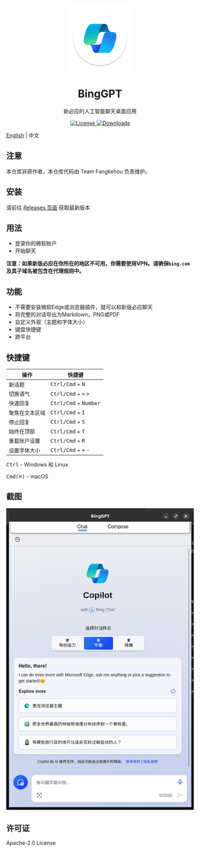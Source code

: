 <p align="center">
  <img width="180" src="./public/icon.png" alt="BingGPT">
  <h1 align="center">BingGPT</h1>
  <p align="center">新必应的人工智能聊天桌面应用

</p>
</p>

<p align="center">
  <a href="https://opensource.org/licenses/Apache-2.0">
    <img alt="License" src="https://img.shields.io/badge/license-Apache_2.0-green">
  </a>
  <a href="https://github.com/fangkehou-team/BingGPT/releases">
    <img alt="Downloads" src="https://img.shields.io/github/downloads/fangkehou-team/BingGPT/total?color=blue">
   </a>
</p>

[English](./README.md) | 中文

## 注意

本仓库非原作者，本仓库代码由 Team Fangkehou 负责维护。

## 安装

请前往 [Releases 页面](https://github.com/fangkehou-team/BingGPT/releases) 获取最新版本

## 用法

- 登录你的微软账户
- 开始聊天

**注意：如果新版必应在你所在的地区不可用，你需要使用VPN。请确保`bing.com`及其子域名被包含在代理规则中。**

## 功能

- 不需要安装微软Edge或浏览器插件，就可以和新版必应聊天
- 将完整的对话导出为Markdown，PNG或PDF
- 自定义外观（主题和字体大小）
- 键盘快捷键
- 跨平台

## 快捷键

| 操作              | 快捷键                                          |
| ----------------- | ----------------------------------------------- |
| 新话题            | <kbd>Ctrl/Cmd</kbd> + <kbd>N</kbd>              |
| 切换语气          | <kbd>Ctrl/Cmd</kbd> + <kbd><</kbd> <kbd>></kbd> |
| 快速回复          | <kbd>Ctrl/Cmd</kbd> + <kbd>Number</kbd>         |
| 聚焦在文本区域    | <kbd>Ctrl/Cmd</kbd> + <kbd>I</kbd>              |
| 停止回复          | <kbd>Ctrl/Cmd</kbd> + <kbd>S</kbd>              |
| 始终在顶部        | <kbd>Ctrl/Cmd</kbd> + <kbd>T</kbd>              |
| 重载账户设置      | <kbd>Ctrl/Cmd</kbd> + <kbd>R</kbd>              |
| 设置字体大小      | <kbd>Ctrl/Cmd</kbd> + <kbd>+</kbd> <kbd>-</kbd> |

<kbd>Ctrl</kbd> - Windows 和 Linux

<kbd>Cmd(⌘)</kbd> - macOS

## 截图

<img width="618" src="./docs/screenshot.png" alt="BingGPT 截图">

## 许可证

Apache-2.0 License
